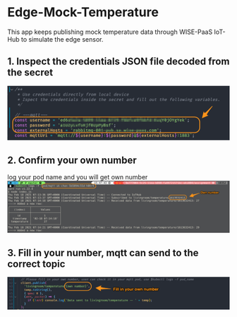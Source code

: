 # Edge-Mock-Temperature

This app keeps publishing mock temperature data through WISE-PaaS IoT-Hub to simulate the edge sensor.

## 1. Inspect the credentials JSON file decoded from the secret 
![mqtt](./img/mqtt.png)

## 2. Confirm your own number
log your pod name and you will get own number
![ChechNumber](./img/ChechNumber.png)

## 3. Fill in your number, mqtt can send to the correct topic
![number](./img/number.png)


